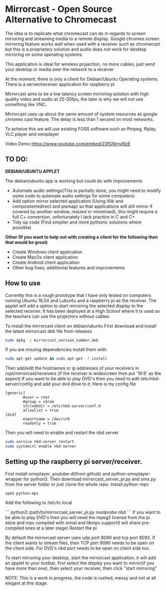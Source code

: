 # Mirrorcast - Open Source Alternative to Chromecast

The idea is to replicate what chromecast can do in regards to screen mirroring and streaming media to a remote display. 
Google chromes screen mirroring feature works well when used with a receiver such as chromecast but this is a proprietary solution and audio does not work for desktop mirroring on some operating systems.

This application is ideal for wireless projection, no more cables, just send your desktop or media over the network to a receiver

At the moment, there is only a client for Debian/Ubuntu Operating systems. There is a server/receiver application for raspberry pi

Mirrorcast aims to be a low latency screen mirroring solution with high quality video and audio at 25-30fps, the later is why we will not use something like VNC.

Mirrorcast uses up about the same amount of system resources as google chromes cast feature. The delay is less than 1 second on most networks.

To acheive this we will use existing FOSS software such as ffmpeg, ffplay, VLC player and omxplayer

<p>Video Demo <a href="https://www.youtube.com/embed/23fGNmvI6zE">https://www.youtube.com/embed/23fGNmvI6zE</a> </p>

<h2>TO DO:</h2>

<b>DEBIAN/UBUNTU APPLET</b>

<p>The debian/ubuntu app is working but could do with improvements</p>

<ul><li>Automate audio settings(This is partially done, you might need to modify some code to automate audio settings for some computers)</li>
<li>Add option mirror selected application (Using Xlib and composite(redirect and pixmap) so that applications will still mirror if covered by another window, resized or minimised), this might require a full C+ conversion, unfortunately I lack practice in C and C+</li>
<li>Tidy up code (Find simplier and more pythonic solutions where possible)</li></ul>

<b>Other (If you want to help out with creating a client for the following then that would be great)</b>
<ul><li>Create Windows client application</li>
<li>Create MacOs client application</li>
<li>Create Android client application</li>
<li>Other bug fixes; additionial features and improvements</li></ul>


<h2>How to use</h2>

Currently this is a rough prototype that I have only tested on computers running Ubuntu 16.04 and Lubuntu and a raspberry pi as the receiver. The applet will add a option to start mirroring the selected display to the selected receiver. It has been deployed at a High School where it is used so the teachers can use the projectors without cables.

To install the mirrorcast client on debian/ubuntu
First download and install the latest mirrorcast deb file from releases
```sh
sudo dpkg -i mirrorcast_version_number.deb
```
If you are missing dependencies install them with:
```sh 
sudo apt-get update && sudo apt-get -f install
```
Then add/edit the hostnames or ip addresses of your receivers in /opt/mirrorcast/receivers (if the receiver is widescreen then put '16:9' as the aspect)
If you want to be able to play DVD's then you need to edit /etc/nbd-server/config and add your dvd drive to it.
Here is my config file
```
[generic]
        #user = root
        #group = cdrom
        includedir = /etc/nbd-server/conf.d
        allowlist = true
[dvd]
        exportname = /dev/sr0
        readonly = true
```
Then you will need to enable and restart the nbd server
```sh
sudo service nbd-server restart
sudo systemctl enable nbd-server
```

<h2>Setting up the raspberry pi server/receiver.</h2>

First install omxplayer, youtube-dl(from github) and python-omxplayer-wrapper for python3.
Then download mirrorcast_server_pi.py and omx.py from the server folder or just clone the whole repo.
Install python-mpv
```
npm3 python-mpv
```
<p>Add the following to /etc/rc.local</p>
```
python3 /path/to/mirrorcast_server_pi.py
modprobe nbd
```
If you want to be able to play DVD's then you will need the mpeg2 license from the pi store and mpv compiled with mmal and libmpv support(I will share pre-compiled ones at a later stage)
Restart the pi



By default the mirrorcast server uses udp port 8090 and tcp port 8092. If the client wants to stream files, then TCP port 8090 needs to be open on the client side. For DVD's nbd port needs to be open on client side too.

To start mirroring your desktop, start the mirrorcast application, it will add an applet to your toolbar, first select the display you want to mirror(if you have more than one), then select your receiver, then click "start mirroring"

<p>NOTE: This is a work in progress, the code is rushed, messy and not at all elegant at this stage. </p>
